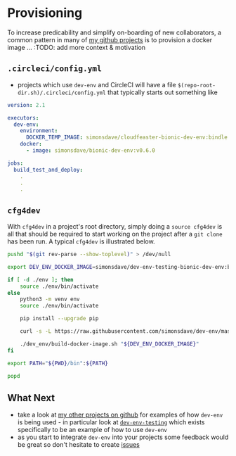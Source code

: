 # Provisioning

To increase predicability and simplify on-boarding of new
collaborators, a common pattern in many of
[my github projects](https://github.com/simonsdave)
is to provision a docker image ... :TODO: add more context & motivation

## ```.circleci/config.yml```

* projects which use ```dev-env``` and CircleCI will have a
  file ```$(repo-root-dir.sh)/.circleci/config.yml```
  that typically starts out something like

```yaml
version: 2.1

executors:
  dev-env:
    environment:
      DOCKER_TEMP_IMAGE: simonsdave/cloudfeaster-bionic-dev-env:bindle
    docker:
      - image: simonsdave/bionic-dev-env:v0.6.0

jobs:
  build_test_and_deploy:
    .
    .
    .
```

## ```cfg4dev```

With ```cfg4dev``` in a project's root directory, simply doing a ```source cfg4dev```
is all that should be required to start working on the project after a ```git clone```
has been run. A typical ```cfg4dev``` is illustrated below.

```bash
pushd "$(git rev-parse --show-toplevel)" > /dev/null

export DEV_ENV_DOCKER_IMAGE=simonsdave/dev-env-testing-bionic-dev-env:build

if [ -d ./env ]; then
    source ./env/bin/activate
else
    python3 -m venv env
    source ./env/bin/activate

    pip install --upgrade pip

    curl -s -L https://raw.githubusercontent.com/simonsdave/dev-env/master/bin/install-dev-env.sh | bash -s --

    ./dev_env/build-docker-image.sh "${DEV_ENV_DOCKER_IMAGE}"
fi

export PATH="${PWD}/bin":${PATH}

popd
```

## What Next

* take a look at [my other projects on github](https://github.com/simonsdave)
  for examples of how ```dev-env``` is being used - in particular look at [```dev-env-testing```](https://github.com/simonsdave/dev-env-testing)
  which exists specifically to be an example of how to use ```dev-env```
* as you start to integrate ```dev-env``` into your projects
  some feedback would be great so don't hesitate to create [issues](../../../issues)
